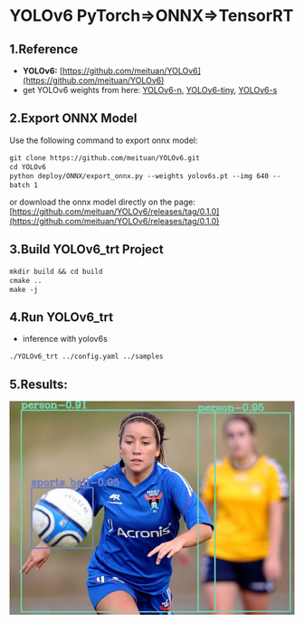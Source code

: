 # YOLOv6 PyTorch=>ONNX=>TensorRT

## 1.Reference
- **YOLOv6:** [https://github.com/meituan/YOLOv6](https://github.com/meituan/YOLOv6)
- get YOLOv6 weights from here: [YOLOv6-n](https://github.com/meituan/YOLOv6/releases/download/0.1.0/yolov6n.pt), 
[YOLOv6-tiny](https://github.com/meituan/YOLOv6/releases/download/0.1.0/yolov6t.pt), 
[YOLOv6-s](https://github.com/meituan/YOLOv6/releases/download/0.1.0/yolov6s.pt)

## 2.Export ONNX Model
Use the following command to export onnx model:
```
git clone https://github.com/meituan/YOLOv6.git
cd YOLOv6
python deploy/ONNX/export_onnx.py --weights yolov6s.pt --img 640 --batch 1
```
or download the onnx model directly on the page: [https://github.com/meituan/YOLOv6/releases/tag/0.1.0](https://github.com/meituan/YOLOv6/releases/tag/0.1.0)

## 3.Build YOLOv6_trt Project
```
mkdir build && cd build
cmake ..
make -j
```

## 4.Run YOLOv6_trt
- inference with yolov6s
```
./YOLOv6_trt ../config.yaml ../samples
```

## 5.Results:
![](prediction.jpg)
